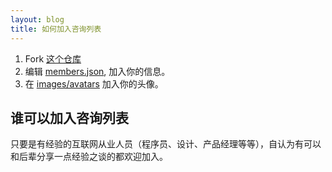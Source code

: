 ```yaml
---
layout: blog
title: 如何加入咨询列表
---
```


1. Fork [这个仓库](https://github.com/djyde/AMAzingTalk)
2. 编辑 [members.json](https://github.com/djyde/AMAzingTalk/blob/master/content/_data/members.json), 加入你的信息。
3. 在 [images/avatars](https://github.com/djyde/AMAzingTalk/tree/master/content/images/avatars) 加入你的头像。

## 谁可以加入咨询列表

只要是有经验的互联网从业人员（程序员、设计、产品经理等等），自认为有可以和后辈分享一点经验之谈的都欢迎加入。